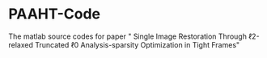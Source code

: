 # PAAHT-Code
The matlab source codes for paper " Single Image Restoration Through ℓ2-relaxed Truncated
ℓ0 Analysis-sparsity Optimization in Tight Frames"
